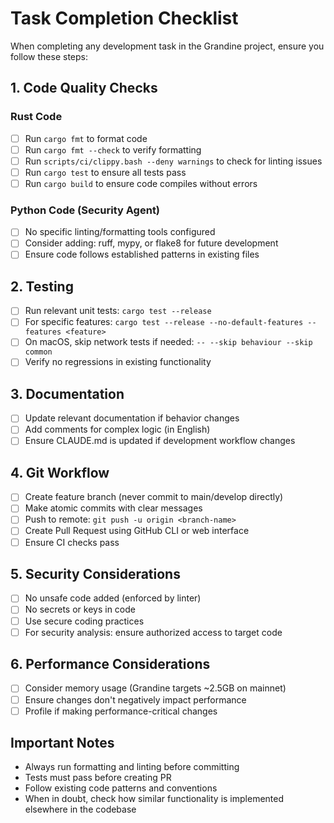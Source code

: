 # Task Completion Checklist

When completing any development task in the Grandine project, ensure you follow these steps:

## 1. Code Quality Checks

### Rust Code
- [ ] Run `cargo fmt` to format code
- [ ] Run `cargo fmt --check` to verify formatting
- [ ] Run `scripts/ci/clippy.bash --deny warnings` to check for linting issues
- [ ] Run `cargo test` to ensure all tests pass
- [ ] Run `cargo build` to ensure code compiles without errors

### Python Code (Security Agent)
- [ ] No specific linting/formatting tools configured
- [ ] Consider adding: ruff, mypy, or flake8 for future development
- [ ] Ensure code follows established patterns in existing files

## 2. Testing
- [ ] Run relevant unit tests: `cargo test --release`
- [ ] For specific features: `cargo test --release --no-default-features --features <feature>`
- [ ] On macOS, skip network tests if needed: `-- --skip behaviour --skip common`
- [ ] Verify no regressions in existing functionality

## 3. Documentation
- [ ] Update relevant documentation if behavior changes
- [ ] Add comments for complex logic (in English)
- [ ] Ensure CLAUDE.md is updated if development workflow changes

## 4. Git Workflow
- [ ] Create feature branch (never commit to main/develop directly)
- [ ] Make atomic commits with clear messages
- [ ] Push to remote: `git push -u origin <branch-name>`
- [ ] Create Pull Request using GitHub CLI or web interface
- [ ] Ensure CI checks pass

## 5. Security Considerations
- [ ] No unsafe code added (enforced by linter)
- [ ] No secrets or keys in code
- [ ] Use secure coding practices
- [ ] For security analysis: ensure authorized access to target code

## 6. Performance Considerations
- [ ] Consider memory usage (Grandine targets ~2.5GB on mainnet)
- [ ] Ensure changes don't negatively impact performance
- [ ] Profile if making performance-critical changes

## Important Notes
- Always run formatting and linting before committing
- Tests must pass before creating PR
- Follow existing code patterns and conventions
- When in doubt, check how similar functionality is implemented elsewhere in the codebase